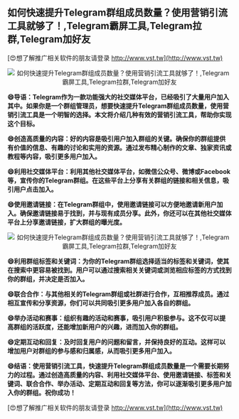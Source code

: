 ## **如何快速提升Telegram群组成员数量？使用营销引流工具就够了！,Telegram霸屏工具,Telegram拉群,Telegram加好友**

[😍想了解推广相关软件的朋友请登录 http://www.vst.tw](http://www.vst.tw)

 <center><img src="https://vst.tw/MP4/tuiguang/png/8.png" alt="如何快速提升Telegram群组成员数量？使用营销引流工具就够了！,Telegram霸屏工具,Telegram拉群,Telegram加好友"></center>

**😄导语：Telegram作为一款功能强大的社交媒体平台，已经吸引了大量用户加入其中。如果你是一个群组管理员，想要快速提升Telegram群组成员数量，使用营销引流工具是一个明智的选择。本文将介绍几种有效的营销引流工具，帮助你实现这个目标。**

**😄创造高质量的内容：好的内容是吸引用户加入群组的关键。确保你的群组提供有价值的信息、有趣的讨论和实用的资源。通过发布精心制作的文章、独家资讯或教程等内容，吸引更多用户加入。**

**😄利用社交媒体平台：利用其他社交媒体平台，如微信公众号、微博或Facebook等，宣传你的Telegram群组。在这些平台上分享有关群组的链接和相关信息，吸引用户点击加入。**

**😄使用邀请链接：在Telegram群组中，使用邀请链接可以方便地邀请新用户加入。确保邀请链接易于找到，并与现有成员分享。此外，你还可以在其他社交媒体平台上分享邀请链接，扩大群组的曝光度。**

 <center><img src="https://vst.tw/MP4/tuiguang/png/3.png" alt="如何快速提升Telegram群组成员数量？使用营销引流工具就够了！,Telegram霸屏工具,Telegram拉群,Telegram加好友"></center>

**😄利用群组标签和关键词：为你的Telegram群组选择适当的标签和关键词，使其在搜索中更容易被找到。用户可以通过搜索相关关键词或浏览相应标签的方式找到你的群组，并决定是否加入。**

**😄联合合作：与其他相关的Telegram群组或社群进行合作，互相推荐成员。通过相互宣传和分享资源，你们可以共同吸引更多用户加入各自的群组。**

**😄举办活动和赛事：组织有趣的活动和赛事，吸引用户积极参与。这不仅可以提高群组的活跃度，还能增加新用户的兴趣，进而加入你的群组。**

**😄定期互动和回复：及时回复用户的问题和留言，并保持良好的互动。这样可以增加用户对群组的参与感和归属感，从而吸引更多用户加入。**

**😄结语：使用营销引流工具，快速提升Telegram群组成员数量是一个需要长期努力的过程。通过创造高质量的内容、利用社交媒体平台、使用邀请链接、标签和关键词、联合合作、举办活动、定期互动和回复等方法，你可以逐渐吸引更多用户加入你的群组。祝你成功！**

[😍想了解推广相关软件的朋友请登录 http://www.vst.tw](http://www.vst.tw)



